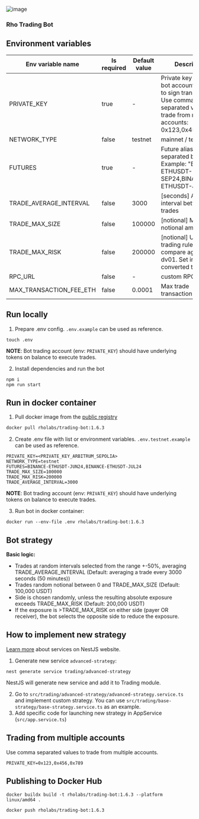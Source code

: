 ![image](https://github.com/RhoLabs/rho-trading-bot/assets/8803471/fb47f21d-badc-4b8c-8be5-a47797c04138)

### Rho Trading Bot

## Environment variables
| Env variable name       | Is required | Default value | Description                                                                                                                                  |                                                                                                                                                                                                                                                                                                                                                                                                                                                
|-------------------------|-------------|---------------|----------------------------------------------------------------------------------------------------------------------------------------------|
| PRIVATE_KEY             | true        | -             | Private key for the bot account, needed to sign transactions. Use comma separated values to trade from multiple accounts: 0x123,0x456,0x789. |
| NETWORK_TYPE            | false       | testnet       | mainnet / testnet                                                                                                                            |
| FUTURES                 | true        | -             | Future aliases, separated by comma. Example: "BINANCE-ETHUSDT-SEP24,BINANCE-ETHUSDT-JUL24"                                                   |
| TRADE_AVERAGE_INTERVAL  | false       | 3000          | [seconds] Average interval between trades                                                                                                    |
| TRADE_MAX_SIZE          | false       | 100000        | [notional] Max notional amount                                                                                                               |
| TRADE_MAX_RISK          | false       | 200000        | [notional] Used in trading rules to compare against dv01. Set in notional, converted to dv01.                                                |
| RPC_URL                 | false       | -             | custom RPC URL                                                                                                                               |
| MAX_TRANSACTION_FEE_ETH | false       | 0.0001        | Max trade transaction fee (ETH)                                                                                                              |

## Run locally
1) Prepare .env config. `.env.example` can be used as reference.
```shell
touch .env
```
**NOTE**: Bot trading account (env: `PRIVATE_KEY`) should have underlying tokens on balance to execute trades.

2) Install dependencies and run the bot
```
npm i
npm run start
```

## Run in docker container

1. Pull docker image from the [public registry](https://hub.docker.com/r/rholabs/trading-bot)
```sh
docker pull rholabs/trading-bot:1.6.3
```

2. Create .env file with list or environment variables. `.env.testnet.example` can be used as reference.
```shell
PRIVATE_KEY=<PRIVATE_KEY_ARBITRUM_SEPOLIA>
NETWORK_TYPE=testnet
FUTURES=BINANCE-ETHUSDT-JUN24,BINANCE-ETHUSDT-JUL24
TRADE_MAX_SIZE=100000
TRADE_MAX_RISK=200000
TRADE_AVERAGE_INTERVAL=3000
```

**NOTE**: Bot trading account (env: `PRIVATE_KEY`) should have underlying tokens on balance to execute trades.

3. Run bot in docker container:
```shell
docker run --env-file .env rholabs/trading-bot:1.6.3
```

## Bot strategy

**Basic logic:**
* Trades at random intervals selected from the range +-50%, averaging TRADE_AVERAGE_INTERVAL (Default: averaging a trade every 3000 seconds (50 minutes))
* Trades random notional between 0 and TRADE_MAX_SIZE (Default: 100,000 USDT)
* Side is chosen randomly, unless the resulting absolute exposure exceeds TRADE_MAX_RISK (Default: 200,000 USDT)
* If the exposure is >TRADE_MAX_RISK on either side (payer OR receiver), the bot selects the opposite side to reduce the exposure.

## How to implement new strategy

[Learn more](https://docs.nestjs.com/providers#services) about services on NestJS website.

1. Generate new service `advanced-strategy`:
```shell
nest generate service trading/advanced-strategy
```
NestJS will generate new service and add it to Trading module.

2. Go to `src/trading/advanced-strategy/advanced-strategy.service.ts` and implement custom strategy. You can use `src/trading/base-strategy/base-strategy.service.ts` as an example.
3. Add specific code for launching new strategy in AppService (`src/app.service.ts`)


## Trading from multiple accounts
Use comma separated values to trade from multiple accounts.
```shell
PRIVATE_KEY=0x123,0x456,0x789
```

## Publishing to Docker Hub
```shell
docker buildx build -t rholabs/trading-bot:1.6.3 --platform linux/amd64 .

docker push rholabs/trading-bot:1.6.3
```
